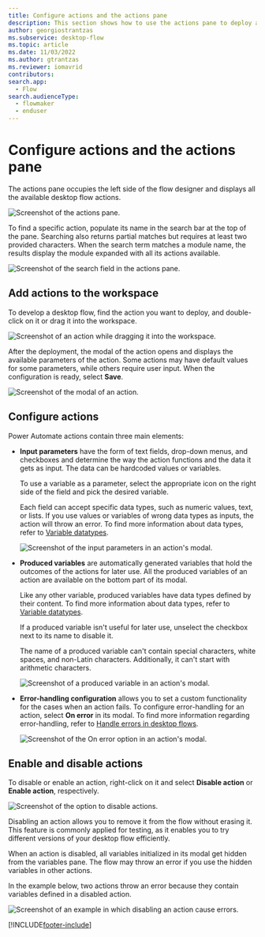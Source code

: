 ```yaml
---
title: Configure actions and the actions pane
description: This section shows how to use the actions pane to deploy actions in the flow designer.
author: georgiostrantzas
ms.subservice: desktop-flow
ms.topic: article
ms.date: 11/03/2022
ms.author: gtrantzas
ms.reviewer: iomavrid
contributors:
search.app: 
  - Flow
search.audienceType: 
  - flowmaker
  - enduser
---
```


# Configure actions and the actions pane

The actions pane occupies the left side of the flow designer and displays all the available desktop flow actions.

![Screenshot of the actions pane.](media/actions-pane/actions-pane.png)

To find a specific action, populate its name in the search bar at the top of the pane. Searching also returns partial matches but requires at least two provided characters. When the search term matches a module name, the results display the module expanded with all its actions available.

![Screenshot of the search field in the actions pane.](media/actions-pane/actions-search.png)

## Add actions to the workspace

To develop a desktop flow, find the action you want to deploy, and double-click on it or drag it into the workspace.

![Screenshot of an action while dragging it into the workspace.](media/adding-actions/add-action.png)

After the deployment, the modal of the action opens and displays the available parameters of the action. Some actions may have default values for some parameters, while others require user input. When the configuration is ready, select **Save**.

![Screenshot of the modal of an action.](media/adding-actions/action-properties.png)

## Configure actions

Power Automate actions contain three main elements:

- **Input parameters**  have the form of text fields, drop-down menus, and checkboxes and determine the way the action functions and the data it gets as input. The data can be hardcoded values or variables.

    To use a variable as a parameter, select the appropriate icon on the right side of the field and pick the desired variable.

    Each field can accept specific data types, such as numeric values, text, or lists. If you use values or variables of wrong data types as inputs, the action will throw an error. To find more information about data types, refer to [Variable datatypes](variable-data-types.md).

   ![Screenshot of the input parameters in an action's modal.](media/configuring-actions/action-input-parameteres.png)

- **Produced variables** are automatically generated variables that hold the outcomes of the actions for later use. All the produced variables of an action are available on the bottom part of its modal.

    Like any other variable, produced variables have data types defined by their content. To find more information about data types, refer to [Variable datatypes](variable-data-types.md).

    If a produced variable isn't useful for later use, unselect the checkbox next to its name to disable it.

    The name of a produced variable can't contain special characters, white spaces, and non-Latin characters. Additionally, it can't start with arithmetic characters.

    ![Screenshot of a produced variable in an action's modal.](media/configuring-actions/action-produced-variables.png)

- **Error-handling configuration** allows you to set a custom functionality for the cases when an action fails. To configure error-handling for an action, select **On error** in its modal. To find more information regarding error-handling, refer to [Handle errors in desktop flows](errors.md).

    ![Screenshot of the On error option in an action's modal.](media/configuring-actions/action-on-error.png)

## Enable and disable actions

To disable or enable an action, right-click on it and select **Disable action** or **Enable action**, respectively.

![Screenshot of the option to disable actions.](media/enabling-disabling-actions/enable-disable-action.png)

Disabling an action allows you to remove it from the flow without erasing it. This feature is commonly applied for testing, as it enables you to try different versions of your desktop flow efficiently.

When an action is disabled, all variables initialized in its modal get hidden from the variables pane. The flow may throw an error if you use the hidden variables in other actions.

In the example below, two actions throw an error because they contain variables defined in a disabled action.

![Screenshot of an example in which disabling an action cause errors.](media/enabling-disabling-actions/enable-disable-action-variables.png)

[!INCLUDE[footer-include](../includes/footer-banner.md)]
